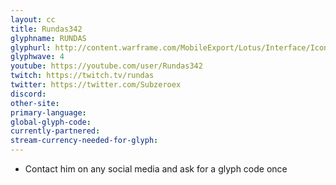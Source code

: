 ```yaml
---
layout: cc
title: Rundas342
glyphname: RUNDAS
glyphurl: http://content.warframe.com/MobileExport/Lotus/Interface/Icons/Player/ContentCreators/Rundas.png
glyphwave: 4
youtube: https://youtube.com/user/Rundas342
twitch: https://twitch.tv/rundas
twitter: https://twitter.com/Subzeroex
discord: 
other-site: 
primary-language: 
global-glyph-code: 
currently-partnered: 
stream-currency-needed-for-glyph: 
---
```

* Contact him on any social media and ask for a glyph code once
